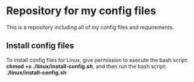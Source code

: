 # Repository for my config files

This is a repository including all of my config files and requirements.

## Install config files

To install config files for Linux, give permission to execute the bash script: **chmod +x ./linux/install-config.sh**, and then run the bash script: **./linux/install-config.sh**
